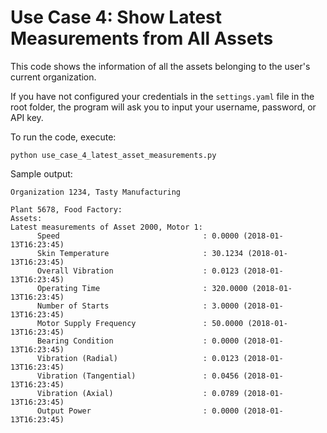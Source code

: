 # Use Case 4: Show Latest Measurements from All Assets	

This code shows the information of all the assets belonging to the user's current organization.

If you have not configured your credentials in the `settings.yaml` file in the root folder,
the program will ask you to input your username, password, or API key.

To run the code, execute:

    python use_case_4_latest_asset_measurements.py
    
Sample output:

    Organization 1234, Tasty Manufacturing
    
    Plant 5678, Food Factory:
    Assets:
    Latest measurements of Asset 2000, Motor 1:
          Speed                                : 0.0000 (2018-01-13T16:23:45)
          Skin Temperature                     : 30.1234 (2018-01-13T16:23:45)
          Overall Vibration                    : 0.0123 (2018-01-13T16:23:45)
          Operating Time                       : 320.0000 (2018-01-13T16:23:45)
          Number of Starts                     : 3.0000 (2018-01-13T16:23:45)
          Motor Supply Frequency               : 50.0000 (2018-01-13T16:23:45)
          Bearing Condition                    : 0.0000 (2018-01-13T16:23:45)
          Vibration (Radial)                   : 0.0123 (2018-01-13T16:23:45)
          Vibration (Tangential)               : 0.0456 (2018-01-13T16:23:45)
          Vibration (Axial)                    : 0.0789 (2018-01-13T16:23:45)
          Output Power                         : 0.0000 (2018-01-13T16:23:45)
